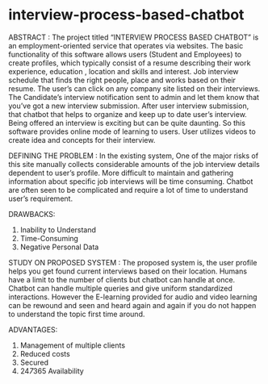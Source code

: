 # interview-process-based-chatbot
ABSTRACT :
  The project titled “INTERVIEW PROCESS BASED CHATBOT” is an employment-oriented service that operates via websites. The basic functionality of this software allows users (Student and Employees) to create profiles, which typically consist of a resume describing their work experience, education , location and skills and interest. Job interview schedule that finds the right people, place and works based on their resume. The user’s can click on any company site listed on their interviews. The Candidate’s interview notification sent to admin and let them know that you’ve got a new interview submission. After user interview submission, that chatbot that helps to organize and keep up to date user’s interview. Being offered an interview is exciting but can be quite daunting. So this software provides online mode of learning to users. User utilizes videos to create idea and concepts for their interview.
  
DEFINING THE PROBLEM :
In the existing system, One of the major risks of this site manually collects considerable amounts of the job interview details dependent to user’s profile. More difficult to maintain and gathering information about specific job interviews will be time consuming. Chatbot are often seen to be complicated and require a lot of time to understand user’s requirement.

DRAWBACKS:
1.	Inability to Understand
2.	Time-Consuming
3.  Negative Personal Data

STUDY ON PROPOSED SYSTEM :
The proposed system is, the user profile helps you get found current interviews based on their location. Humans have a limit to the number of clients but chatbot can handle at once. Chatbot can handle multiple queries and give uniform standardized interactions. However the E-learning provided for audio and video learning can be rewound and seen and heard again and again if you do not happen to understand the topic first time around.

ADVANTAGES:
1.	Management of multiple clients
2.	Reduced costs
3.	Secured
4.	24*7*365  Availability
